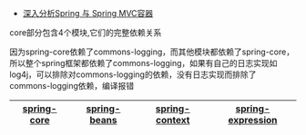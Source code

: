 * [深入分析Spring 与 Spring MVC容器](https://juejin.im/post/5a38be61f265da431c706d2d)

core部分包含4个模块,它们的完整依赖关系

因为spring-core依赖了commons-logging，而其他模块都依赖了spring-core，所以整个spring框架都依赖了commons-logging，如果有自己的日志实现如log4j，可以排除对commons-logging的依赖，没有日志实现而排除了commons-logging依赖，编译报错

[spring-core]("依赖注入IoC与DI的最基本实现")|[spring-beans]("Bean工厂与bean的装配")|[spring-context]("spring的context上下文即IoC容器")|[spring-expression]("spring表达式语言")|
---|---|---|---|
